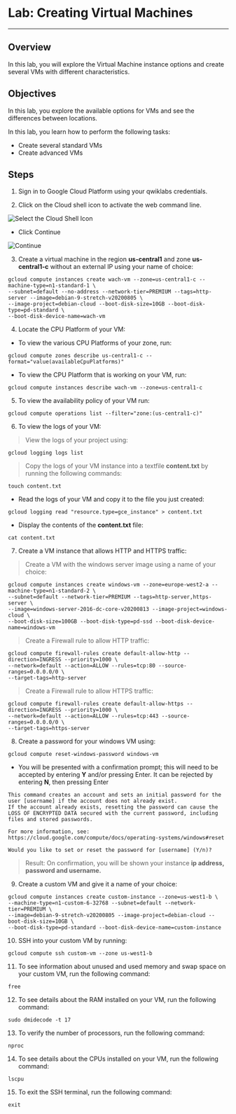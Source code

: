 # Lab: Creating Virtual Machines

---

## Overview
In this lab, you will explore the Virtual Machine instance options and create several VMs with different characteristics.

## Objectives
In this lab, you explore the available options for VMs and see the differences between locations.

In this lab, you learn how to perform the following tasks:

- Create several standard VMs
- Create advanced VMs

## Steps
1. Sign in to Google Cloud Platform using your qwiklabs credentials.

2. Click on the Cloud shell icon to activate the web command line.

![Select the Cloud Shell Icon](https://storage.googleapis.com/practise-test-cloud-shell-icon/personal%20shell%20stuff.png)
- Click Continue

![Continue](https://storage.googleapis.com/practise-test-cloud-shell-icon/Continue.png)

3. Create a virtual machine in the region **us-central1** and zone **us-central1-c** without an external IP using your name of choice:

```
gcloud compute instances create wach-vm --zone=us-central1-c --machine-type=n1-standard-1 \
--subnet=default --no-address --network-tier=PREMIUM --tags=http-server --image=debian-9-stretch-v20200805 \
--image-project=debian-cloud --boot-disk-size=10GB --boot-disk-type=pd-standard \
--boot-disk-device-name=wach-vm
```

4. Locate the CPU Platform of your VM:

- To view the various CPU Platforms of your zone, run:

```
gcloud compute zones describe us-central1-c --format="value(availableCpuPlatforms)"
```

- To view the CPU Platform that is working on your VM, run:

```
gcloud compute instances describe wach-vm --zone=us-central1-c
```

5. To view the availability policy of your VM run:

```
gcloud compute operations list --filter="zone:(us-central1-c)"
```

6. To view the logs of your VM:

> View the logs of your project using:

```
gcloud logging logs list
```

> Copy the logs of your VM instance into a textfile **content.txt** by running the following commands:

```
touch content.txt
```

- Read the logs of your VM and copy it to the file you just created:

```
gcloud logging read "resource.type=gce_instance" > content.txt
```

- Display the contents of the **content.txt** file:

```
cat content.txt
```

7. Create a VM instance that allows HTTP and HTTPS traffic:

> Create a VM with the windows server image using a name of your choice:

```
gcloud compute instances create windows-vm --zone=europe-west2-a --machine-type=n1-standard-2 \
--subnet=default --network-tier=PREMIUM --tags=http-server,https-server \
--image=windows-server-2016-dc-core-v20200813 --image-project=windows-cloud \
--boot-disk-size=100GB --boot-disk-type=pd-ssd --boot-disk-device-name=windows-vm
```

> Create a Firewall rule to allow HTTP traffic:

```
gcloud compute firewall-rules create default-allow-http --direction=INGRESS --priority=1000 \
--network=default --action=ALLOW --rules=tcp:80 --source-ranges=0.0.0.0/0 \
--target-tags=http-server
```

> Create a Firewall rule to allow HTTPS traffic:
```
gcloud compute firewall-rules create default-allow-https --direction=INGRESS --priority=1000 \ 
--network=default --action=ALLOW --rules=tcp:443 --source-ranges=0.0.0.0/0 \
--target-tags=https-server
```

8. Create a password for your windows VM using:

```
gcloud compute reset-windows-password windows-vm
```

- You will be presented with a confirmation prompt; this will need to be accepted by entering **Y** and/or pressing Enter. It can be rejected by entering **N**, then pressing Enter

```
This command creates an account and sets an initial password for the
user [username] if the account does not already exist.
If the account already exists, resetting the password can cause the
LOSS OF ENCRYPTED DATA secured with the current password, including
files and stored passwords.

For more information, see:
https://cloud.google.com/compute/docs/operating-systems/windows#reset

Would you like to set or reset the password for [username] (Y/n)?
```

> Result: On confirmation, you will be shown your instance **ip address, password and username.**

9. Create a custom VM and give it a name of your choice:

```
gcloud compute instances create custom-instance --zone=us-west1-b \
--machine-type=n1-custom-6-32768 --subnet=default --network-tier=PREMIUM \
--image=debian-9-stretch-v20200805 --image-project=debian-cloud --boot-disk-size=10GB \
--boot-disk-type=pd-standard --boot-disk-device-name=custom-instance 
```

10. SSH into your custom VM by running:

```
gcloud compute ssh custom-vm --zone us-west1-b
```

11. To see information about unused and used memory and swap space on your custom VM, run the following command:

```
free
```

12. To see details about the RAM installed on your VM, run the following command:

```
sudo dmidecode -t 17
```

13. To verify the number of processors, run the following command:

```
nproc
```

14. To see details about the CPUs installed on your VM, run the following command:

```
lscpu
```

15. To exit the SSH terminal, run the following command:

```
exit
```
